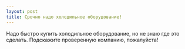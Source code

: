 ```yaml
---
layout: post 
title: Срочно надо холодильное оборудование! 
--- 
```

Надо быстро купить холодильное оборудование, но не знаю где это сделать. Подскажите проверенную компанию, пожалуйста!
